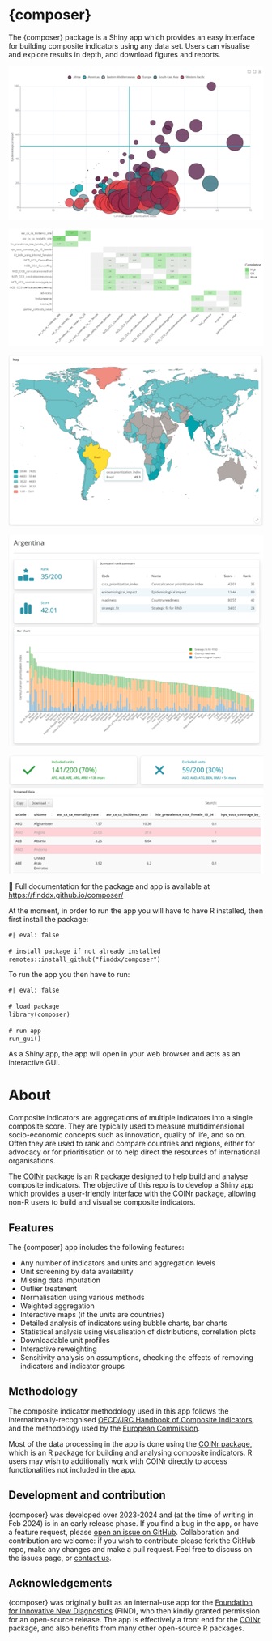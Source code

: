 # {composer}

The {composer} package is a Shiny app which provides an easy interface for building composite indicators using any data set. Users can visualise and explore results in depth, and download figures and reports.

![](app_documentation/figs/bubble_3.png)

![](app_documentation/figs/correlations_3.png)

![](app_documentation/figs/map_bar_1.png)

![](app_documentation/figs/profiles_1.png)

![](app_documentation/figs/screening_3.png)

:blue_book: Full documentation for the package and app is available at <https://finddx.github.io/composer/>

At the moment, in order to run the app you will have to have R installed, then first install the package:

```{r}
#| eval: false

# install package if not already installed
remotes::install_github("finddx/composer")
```

To run the app you then have to run:

```{r}
#| eval: false

# load package
library(composer)

# run app
run_gui()
```

As a Shiny app, the app will open in your web browser and acts as an interactive GUI.

# About

Composite indicators are aggregations of multiple indicators into a single composite score. They are typically used to measure multidimensional socio-economic concepts such as innovation, quality of life, and so on. Often they are used to rank and compare countries and regions, either for advocacy or for prioritisation or to help direct the resources of international organisations.

The [COINr](https://github.com/bluefoxr/COINr) package is an R package designed to help build and analyse composite indicators. The objective of this repo is to develop a Shiny app which provides a user-friendly interface with the COINr package, allowing non-R users to build and visualise composite indicators.

## Features

The {composer} app includes the following features:

-   Any number of indicators and units and aggregation levels
-   Unit screening by data availability
-   Missing data imputation
-   Outlier treatment
-   Normalisation using various methods
-   Weighted aggregation
-   Interactive maps (if the units are countries)
-   Detailed analysis of indicators using bubble charts, bar charts
-   Statistical analysis using visualisation of distributions, correlation plots
-   Downloadable unit profiles
-   Interactive reweighting
-   Sensitivity analysis on assumptions, checking the effects of removing indicators and indicator groups

## Methodology

The composite indicator methodology used in this app follows the internationally-recognised [OECD/JRC Handbook of Composite Indicators](https://publications.jrc.ec.europa.eu/repository/handle/JRC47008), and the methodology used by the [European Commission](https://knowledge4policy.ec.europa.eu/composite-indicators_en).

Most of the data processing in the app is done using the [COINr package](https://bluefoxr.github.io/COINr/), which is an R package for building and analysing composite indicators. R users may wish to additionally work with COINr directly to access functionalities not included in the app.

## Development and contribution

{composer} was developed over 2023-2024 and (at the time of writing in Feb 2024) is in an early release phase. If you find a bug in the app, or have a feature request, please [open an issue on GitHub](https://github.com/finddx/composer/issues). Collaboration and contribution are welcome: if you wish to contribute please fork the GitHub repo, make any changes and make a pull request. Feel free to discuss on the issues page, or [contact us](mailto:william.becker@bluefoxdata.eu).

## Acknowledgements

{composer} was originally built as an internal-use app for the [Foundation for Innovative New Diagnostics](https://www.finddx.org/) (FIND), who then kindly granted permission for an open-source release. The app is effectively a front end for the [COINr](https://bluefoxr.github.io/COINr/) package, and also benefits from many other open-source R packages.
